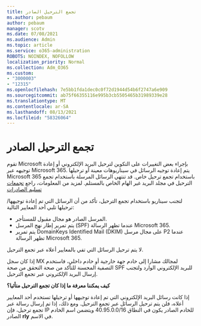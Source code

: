 ```yaml
---
title: تجمع الترحيل الصادر
ms.author: pebaum
author: pebaum
manager: scotv
ms.date: 07/08/2021
ms.audience: Admin
ms.topic: article
ms.service: o365-administration
ROBOTS: NOINDEX, NOFOLLOW
localization_priority: Normal
ms.collection: Adm_O365
ms.custom:
- "3000003"
- "12315"
ms.openlocfilehash: 7e5bb1fda1dec0c0f72d1944d54b6f2747a6e909
ms.sourcegitcommit: ab75f66355116e995b3cb5505465b31989339e28
ms.translationtype: MT
ms.contentlocale: ar-SA
ms.lasthandoff: 08/13/2021
ms.locfileid: "58326064"
---
```

# <a name="outbound-relay-pool"></a>تجمع الترحيل الصادر

تقوم Microsoft بإجراء بعض التغييرات على التكوين لترحيل البريد الإلكتروني أو إعادة توجيهه عبر Microsoft 365. يتم إعادة توجيه الرسائل في سيناريوهات معينة أو ترحيلها Microsoft 365 باستخدام تجمع ترحيل خاص. قد تنتهي الرسائل المرسلة باستخدام تجمع الترحيل في مجلد البريد غير الهام الخاص بالمستلم. لمزيد من المعلومات، راجع [تجمعات تسليم الصادرات](https://docs.microsoft.com/microsoft-365/security/office-365-security/high-risk-delivery-pool-for-outbound-messages#relay-pool)

لتجنب سيناريو باستخدام تجمع الترحيل، تأكد من أن الرسائل التي تم إعادة توجيهها/ترحيلها تلبي أحد المعايير التالية:

- المرسل الصادر هو مجال مقبول للمستأجر.
- يتم تمرير إطار نهج المرسل (SPF) عندما تظهر الرسالة Microsoft 365.
- يتم تمرير DomainKeys Identified Mail (DKIM) على مجال مرسل P2 عندما تظهر الرسالة Microsoft 365.
 
لا يتم ترحيل الرسائل التي تفي بالمعايير أعلاه عبر تجمع الترحيل.

إذا كان سجل MX لمجالك مشارا إلى خادم جهة خارجية أو خادم داخلي، فاستخدم التصفية المحسنة للتأكد من صحة التحقق من صحة SPF للبريد الإلكتروني الوارد ولتجنب إرسال البريد الإلكتروني عبر تجمع الترحيل.

**كيف يمكننا معرفة ما إذا كان تجمع الترحيل متأثيا؟**

إذا كانت رسائل البريد الإلكتروني التي تم إعادة توجيهها أو ترحيلها تستخدم أحد المعايير أعلاه، فلن يتم ترحيل الرسائل عبر تجمع الترحيل. ومع ذلك، إذا تم إرسال رسالة عبر تجمع ترحيل، فإن IP للخادم الصادر يكون في النطاق 40.95.0.0/16 ويتضمن اسم الخادم الصادر **rly** في الاسم.

